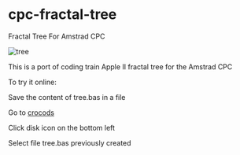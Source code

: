 # cpc-fractal-tree
Fractal Tree For Amstrad CPC

![tree](https://user-images.githubusercontent.com/15486071/190010152-bacb722a-54cf-4550-b23e-b9eede733645.png)

This is a port of coding train Apple II fractal tree for the Amstrad CPC

To try it online:

Save the content of tree.bas in a file

Go to [crocods](http://crocods.org/web/)

Click disk icon on the bottom left

Select file tree.bas previously created
